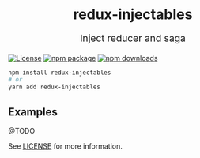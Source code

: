 <h1 align="center">
  redux-injectables
</h1>
<p align="center" style="font-size: 1.2rem;">Inject reducer and saga</p>

[![License](https://img.shields.io/npm/l/redux-injectables.svg)](https://github.com/godested/redux-injectables/blob/master/LICENSE)
[![npm package](https://img.shields.io/npm/v/redux-injectables.svg)](https://www.npmjs.com/package/redux-injectables)
[![npm downloads](https://img.shields.io/npm/dm/redux-injectables.svg)](https://www.npmjs.com/package/redux-injectables)

```bash
npm install redux-injectables
# or
yarn add redux-injectables
```

## Examples

@TODO

See [LICENSE](./LICENSE) for more information.

